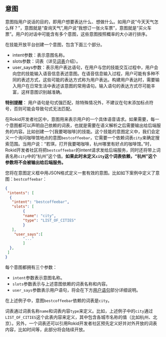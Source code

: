 ## 意图
意图指用户说话的目的，即用户想要表达什么、想做什么。如用户说“今天天气怎么样？”，意图就是“查询天气”,用户说“我想订一张火车票”，意图就是“买火车票”。用户的对话中可能含有多个意图，这些意图按照概率的大小进行排序。

在技能开放平台创建一个意图，包含下面三个部分。
- intent参数：表示意图名称。
- slots参数：词表（详见[词表]()介绍）。
- user_says参数：表示用户表达语句，在用户与您的技能交互过程中，用户会向您的技能输入语音信息表述意图。在语音信息输入过程，用户可能有多种不同的表述方式，这些可能的表达方式称为用户表达。构建用户表达时，需要输入用户在日常生活中表述该意图的常用语句。输入语句的表达方式尽可能丰富，这样意图识别越准确。

**特别提醒**： 用户语句是句式强匹配，除特殊情况外，不建议在句末添加标点符号，否则可能会导致句式无法匹配。

在Rokid开发者社区中，意图用来表示用户的一个具体语音请求。如果需要，每一个意图都可以声明自己依赖的词表，也就是需要在语义解析之后需要输出给后端服务的内容。比如创建一个[我要喝咖啡]的技能。这个技能的意图定义中，我们会定义一个询问咖啡馆地点的意图`bestcoffeebar`，它需要一个依赖词表`city`来确定搜索范围。当用户说：“若琪，打开我要喝咖啡，杭州哪里有好点的咖啡馆。”时，Rokid开发者社区将把`bestcoffeebar`的intent请求发给后端服务，同时还将带上词表名称`city`中的“杭州”这个值。**如果此时未定义`city`这个词表依赖，“杭州”这个参数将不会被输出给后端服务。**

您将在意图定义框中用JSON格式定义一套有效的意图。比如如下案例中定义了意图：`bestcoffeebar`：

```json
{
 "intents": [
  {
   "intent": "bestcoffeebar",
   "slots": [
        {
        "name": "city",
        "type": "LIST_OF_CITIES"
        }
   ],
    "user_says":[
        "..."
        ]
  },
 ]
}
```

每个意图都拥有三个参数：

- `intent`参数表示意图名称。
- `slots`参数表示与上述意图依赖的词表名称和内容。
- `user_says`参数表示用户语句，将会在下方[用户语句](#用户语句user_says)部分详细说明。

在上述例子中，意图`bestcoffeebar`依赖的词表是`city`。

词表通过词表名称`name`和词表内容`type`来定义。比如，上述例子中的`city`通过`LIST_OF_CITIES`这个此表内容来定义，其中包含各城市名称的值（比如杭州、北京）。另外，一个词表还可以引用Rokid开发者社区预先定义好并对外开放的词表内容，比如时间等，此部分将会陆续开放。